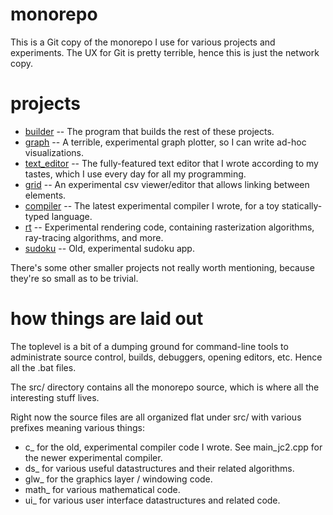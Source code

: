 # monorepo

This is a Git copy of the monorepo I use for various projects and experiments. The UX for Git is pretty terrible, hence this is just the network copy.

# projects

- [builder](builder.md) -- The program that builds the rest of these projects.
- [graph](src/main_graph.cpp) -- A terrible, experimental graph plotter, so I can write ad-hoc visualizations.
- [text_editor](text_editor.md) -- The fully-featured text editor that I wrote according to my tastes, which I use every day for all my programming.
- [grid](src/main_grid.cpp) -- An experimental csv viewer/editor that allows linking between elements.
- [compiler](compiler.md) -- The latest experimental compiler I wrote, for a toy statically-typed language.
- [rt](rt.md) -- Experimental rendering code, containing rasterization algorithms, ray-tracing algorithms, and more.
- [sudoku](src/main_su.cpp) -- Old, experimental sudoku app.

There's some other smaller projects not really worth mentioning, because they're so small as to be trivial.

# how things are laid out

The toplevel is a bit of a dumping ground for command-line tools to administrate source control, builds, debuggers, opening editors, etc. Hence all the .bat files.

The src/ directory contains all the monorepo source, which is where all the interesting stuff lives.

Right now the source files are all organized flat under src/ with various prefixes meaning various things:
- c_ for the old, experimental compiler code I wrote. See main_jc2.cpp for the newer experimental compiler.
- ds_ for various useful datastructures and their related algorithms.
- glw_ for the graphics layer / windowing code.
- math_ for various mathematical code.
- ui_ for various user interface datastructures and related code.
